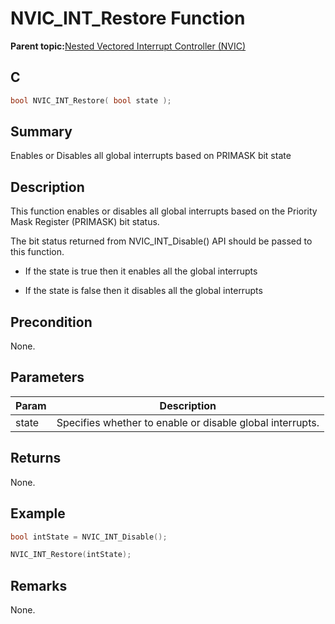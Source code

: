 # NVIC\_INT\_Restore Function

**Parent topic:**[Nested Vectored Interrupt Controller \(NVIC\)](GUID-4A575FC4-4E67-4495-826F-A73EEC4FF8C9.md)

## C

```c
bool NVIC_INT_Restore( bool state );
```

## Summary

Enables or Disables all global interrupts based on PRIMASK bit state

## Description

This function enables or disables all global interrupts based on the Priority Mask Register \(PRIMASK\) bit status.

The bit status returned from NVIC\_INT\_Disable\(\) API should be passed to this function.

-   If the state is true then it enables all the global interrupts

-   If the state is false then it disables all the global interrupts


## Precondition

None.

## Parameters

|Param|Description|
|-----|-----------|
|state|Specifies whether to enable or disable global interrupts.|

## Returns

None.

## Example

```c
bool intState = NVIC_INT_Disable();

NVIC_INT_Restore(intState);
```

## Remarks

None.

